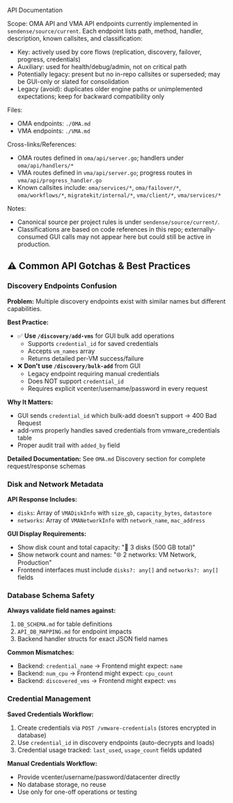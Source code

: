API Documentation

Scope: OMA API and VMA API endpoints currently implemented in `sendense/source/current`. Each endpoint lists path, method, handler, description, known callsites, and classification:

- Key: actively used by core flows (replication, discovery, failover, progress, credentials)
- Auxiliary: used for health/debug/admin, not on critical path
- Potentially legacy: present but no in-repo callsites or superseded; may be GUI-only or slated for consolidation
- Legacy (avoid): duplicates older engine paths or unimplemented expectations; keep for backward compatibility only

Files:
- OMA endpoints: `./OMA.md`
- VMA endpoints: `./VMA.md`

Cross-links/References:
- OMA routes defined in `oma/api/server.go`; handlers under `oma/api/handlers/*`
- VMA routes defined in `vma/api/server.go`; progress routes in `vma/api/progress_handler.go`
- Known callsites include: `oma/services/*`, `oma/failover/*`, `oma/workflows/*`, `migratekit/internal/*`, `vma/client/*`, `vma/services/*`

Notes:
- Canonical source per project rules is under `sendense/source/current/`.
- Classifications are based on code references in this repo; externally-consumed GUI calls may not appear here but could still be active in production.

## ⚠️ Common API Gotchas & Best Practices

### Discovery Endpoints Confusion
**Problem:** Multiple discovery endpoints exist with similar names but different capabilities.

**Best Practice:**
- ✅ **Use `/discovery/add-vms`** for GUI bulk add operations
  - Supports `credential_id` for saved credentials
  - Accepts `vm_names` array
  - Returns detailed per-VM success/failure
- ❌ **Don't use `/discovery/bulk-add`** from GUI
  - Legacy endpoint requiring manual credentials
  - Does NOT support `credential_id`
  - Requires explicit vcenter/username/password in every request

**Why It Matters:**
- GUI sends `credential_id` which bulk-add doesn't support → 400 Bad Request
- add-vms properly handles saved credentials from vmware_credentials table
- Proper audit trail with `added_by` field

**Detailed Documentation:** See `OMA.md` Discovery section for complete request/response schemas

### Disk and Network Metadata
**API Response Includes:**
- `disks`: Array of `VMADiskInfo` with `size_gb`, `capacity_bytes`, `datastore`
- `networks`: Array of `VMANetworkInfo` with `network_name`, `mac_address`

**GUI Display Requirements:**
- Show disk count and total capacity: "💾 3 disks (500 GB total)"
- Show network count and names: "🌐 2 networks: VM Network, Production"
- Frontend interfaces must include `disks?: any[]` and `networks?: any[]` fields

### Database Schema Safety
**Always validate field names against:**
1. `DB_SCHEMA.md` for table definitions
2. `API_DB_MAPPING.md` for endpoint impacts
3. Backend handler structs for exact JSON field names

**Common Mismatches:**
- Backend: `credential_name` → Frontend might expect: `name`
- Backend: `num_cpu` → Frontend might expect: `cpu_count`
- Backend: `discovered_vms` → Frontend might expect: `vms`

### Credential Management
**Saved Credentials Workflow:**
1. Create credentials via `POST /vmware-credentials` (stores encrypted in database)
2. Use `credential_id` in discovery endpoints (auto-decrypts and loads)
3. Credential usage tracked: `last_used`, `usage_count` fields updated

**Manual Credentials Workflow:**
- Provide vcenter/username/password/datacenter directly
- No database storage, no reuse
- Use only for one-off operations or testing

